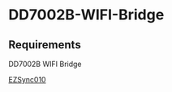# DD7002B-WIFI-Bridge
## Requirements
DD7002B WIFI Bridge

[EZSync010](https://www.amazon.com/gp/product/B010KJSCR8/ref=as_li_tl?ie=UTF8&camp=1789&creative=9325&creativeASIN=B010KJSCR8&linkCode=as2&tag=fearandloa051-20&linkId=ba84822693d1dd483c71e3913e287d01 "amazon affiliate link")
